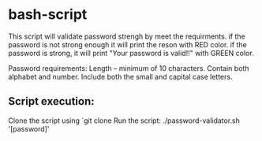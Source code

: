 # bash-script

This script will validate password strengh by meet the requirments. if the password is not strong enough it will print the reson with RED color. 
if the password is strong, it will print "Your password is valid!!" with GREEN color.

Password requirements: Length – minimum of 10 characters.
Contain both alphabet and number. 
Include both the small and capital case letters.

## Script execution:

Clone the script using `git clone
Run the script: ./password-validator.sh '[password]'
